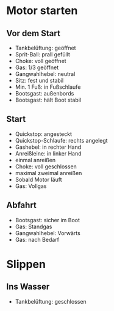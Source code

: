 # Motor starten

## Vor dem Start
* Tankbelüftung: geöffnet
* Sprit-Ball: prall gefüllt
* Choke: voll geöffnet
* Gas: 1/3 geöffnet
* Gangwahlhebel: neutral
* Sitz: fest und stabil
* Min. 1 Fuß: in Fußschlaufe
* Bootsgast: außenbords
* Bootsgast: hält Boot stabil

## Start
* Quickstop: angesteckt
* Quickstop-Schlaufe: rechts angelegt
* Gashebel: in rechter Hand
* Anreißleine: in linker Hand
* einmal anreißen
* Choke: voll geschlossen
* maximal zweimal anreißen
* Sobald Motor läuft
* Gas: Vollgas

## Abfahrt 
* Bootsgast: sicher im Boot
* Gas: Standgas
* Gangwahlhebel: Vorwärts
* Gas: nach Bedarf

# Slippen
## Ins Wasser
* Tankbelüftung: geschlossen 
